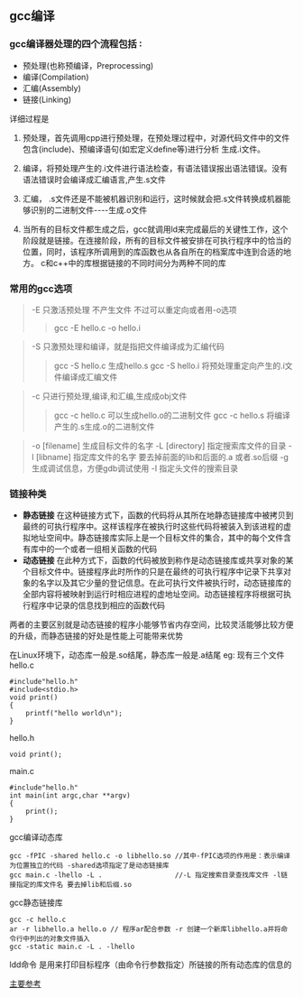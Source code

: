 ## gcc编译
### gcc编译器处理的四个流程包括 ∶

+ 预处理(也称预编译，Preprocessing)
+ 编译(Compilation)
+ 汇编(Assembly)
+ 链接(Linking)

详细过程是

1. 预处理，首先调用cpp进行预处理，在预处理过程中，对源代码文件中的文件包含(include)、预编译语句(如宏定义define等)进行分析 生成.i文件。

2. 编译，将预处理产生的.i文件进行语法检查，有语法错误报出语法错误。没有语法错误时会编译成汇编语言,产生.s文件
3. 汇编， .s文件还是不能被机器识别和运行，这时候就会把.s文件转换成机器能够识别的二进制文件----生成.o文件
4.  当所有的目标文件都生成之后，gcc就调用ld来完成最后的关键性工作，这个阶段就是链接。在连接阶段，所有的目标文件被安排在可执行程序中的恰当的位置，同时，该程序所调用到的库函数也从各自所在的档案库中连到合适的地方。
c和c++中的库根据链接的不同时间分为两种不同的库
### 常用的gcc选项
> -E 只激活预处理 不产生文件 不过可以重定向或者用-o选项
>> gcc -E hello.c -o hello.i

>-S  只激预处理和编译，就是指把文件编译成为汇编代码 
>> gcc -S hello.c 生成hello.s
>> gcc -S hello.i 将预处理重定向产生的.i文件编译成汇编文件 

> -c   只进行预处理,编译,和汇编,生成成obj文件
>> gcc -c hello.c 可以生成hello.o的二进制文件
>> gcc -c hello.s 将编译产生的.s生成.o的二进制文件

>-o [filename]  生成目标文件的名字
>-L [directory]   指定搜索库文件的目录
>-l [libname]  指定库文件的名字 要去掉前面的lib和后面的.a 或者.so后缀
>-g 生成调试信息，方便gdb调试使用
>-I 指定头文件的搜索目录

### 链接种类

+ **静态链接** 在这种链接方式下，函数的代码将从其所在地静态链接库中被拷贝到最终的可执行程序中。这样该程序在被执行时这些代码将被装入到该进程的虚拟地址空间中。静态链接库实际上是一个目标文件的集合，其中的每个文件含有库中的一个或者一组相关函数的代码
+ **动态链接** 在此种方式下，函数的代码被放到称作是动态链接库或共享对象的某个目标文件中。链接程序此时所作的只是在最终的可执行程序中记录下共享对象的名字以及其它少量的登记信息。在此可执行文件被执行时，动态链接库的全部内容将被映射到运行时相应进程的虚地址空间。动态链接程序将根据可执行程序中记录的信息找到相应的函数代码

两者的主要区别就是动态链接的程序小能够节省内存空间，比较灵活能够比较方便的升级，而静态链接的好处是性能上可能带来优势

在Linux环境下，动态库一般是.so结尾，静态库一般是.a结尾
eg:
现有三个文件
hello.c

	#include"hello.h"
	#include<stdio.h>
	void print()
	{
		printf("hello world\n");
	}

hello.h

	void print();

main.c

	#include"hello.h"
	int main(int argc,char **argv)
	{
		print();
	}

gcc编译动态库

	gcc -fPIC -shared hello.c -o libhello.so //其中-fPIC选项的作用是：表示编译为位置独立的代码 -shared选项指定了是动态链接库
	gcc main.c -lhello -L .                  //-L 指定搜索目录查找库文件 -l链接指定的库文件名 要去掉lib和后缀.so

gcc静态链接库

	gcc -c hello.c
	ar -r libhello.a hello.o // 程序ar配合参数 -r 创建一个新库libhello.a并将命令行中列出的对象文件插入
	gcc -static main.c -L . -lhello


ldd命令 是用来打印目标程序（由命令行参数指定）所链接的所有动态库的信息的

[主要参考](http://www.2cto.com/kf/201610/559123.html) 

	
	